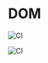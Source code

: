 # DOM
![CI](https://ci.appveyor.com/project/tashakibanova/dom/settings/badges)


![CI](https://github.com/tashakibanova/DOM/actions/workflows/web.yml/badge.svg)
